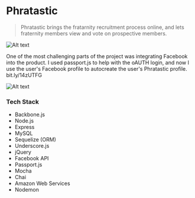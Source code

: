 Phratastic
==========

> Phratastic brings the fratarnity recruitment process online, and lets fraternity members view and vote on prospective members.

![Alt text](http://i.imgur.com/ix1Sqyf.png)

One of the most challenging parts of the project was integrating Facebook into the product. I used passport.js to help with the oAUTH login, and now I use the user's Facebook profile to autocreate the user's Phratastic profile. bit.ly/14zUTFG

![Alt text](http://i.imgur.com/m6GuPXF.png)

### Tech Stack

- Backbone.js
- Node.js
- Express
- MySQL
- Sequelize (ORM)
- Underscore.js
- jQuery
- Facebook API
- Passport.js
- Mocha
- Chai
- Amazon Web Services
- Nodemon




